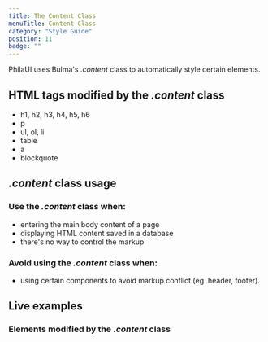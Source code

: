 ```yaml
---
title: The Content Class
menuTitle: Content Class
category: "Style Guide"
position: 11
badge: ""
---
```


PhilaUI uses Bulma's _.content_ class to automatically style certain elements.

## HTML tags modified by the _.content_ class

- h1, h2, h3, h4, h5, h6
- p
- ul, ol, li
- table
- a
- blockquote

## _.content_ class usage

### Use the _.content_ class when:

- entering the main body content of a page
- displaying HTML content saved in a database
- there's no way to control the markup

### Avoid using the _.content_ class when:

- using certain components to avoid markup conflict (eg. header, footer).

## Live examples

### Elements modified by the _.content_ class

<example name="Content1" height="500"></example>
